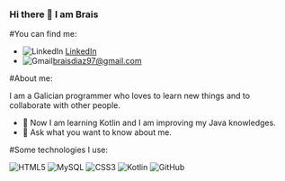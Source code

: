 ### Hi there 👋 I am Brais

<!--
**braisd11/braisd11** is a ✨ _special_ ✨ repository because its `README.md` (this file) appears on your GitHub profile.

Here are some ideas to get you started:

- 🔭 I’m currently working on ...
- 🌱 I’m currently learning ...
- 👯 I’m looking to collaborate on ...
- 🤔 I’m looking for help with ...
- 💬 Ask me about ...
- 📫 How to reach me: ...
- 😄 Pronouns: ...
- ⚡ Fun fact: ...
-->

#You can find me:
- ![LinkedIn](https://img.shields.io/badge/LinkedIn-0077B5?style=for-the-badge&logo=linkedin&logoColor=white) [LinkedIn](www.linkedin.com/in/brais-díaz-rodríguez-2105471b7)
- ![Gmail](https://img.shields.io/badge/Gmail-D14836?style=for-the-badge&logo=gmail&logoColor=white)braisdiaz97@gmail.com

#About me:

I am a Galician programmer who loves to learn new things and to collaborate with other people.

- 🌱 Now I am learning Kotlin and I am improving my Java knowledges.
- 💬 Ask what you want to know about me.

#Some technologies I use:

![HTML5](https://img.shields.io/badge/HTML5-E34F26?style=for-the-badge&logo=html5&logoColor=white) ![MySQL](https://img.shields.io/badge/MySQL-005C84?style=for-the-badge&logo=mysql&logoColor=white) ![CSS3](https://img.shields.io/badge/CSS3-1572B6?style=for-the-badge&logo=css3&logoColor=white) ![Kotlin](https://img.shields.io/badge/Kotlin-0095D5?&style=for-the-badge&logo=kotlin&logoColor=white) ![GitHub](https://img.shields.io/badge/GitHub-100000?style=for-the-badge&logo=github&logoColor=white)

